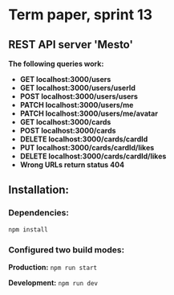 
# Term paper, sprint 13

## REST API server 'Mesto'

**The following queries work:**

- **GET localhost:3000/users**
- **GET localhost:3000/users/userId**
- **POST localhost:3000/users/users**
- **PATCH localhost:3000/users/me**
- **PATCH localhost:3000/users/me/avatar**
- **GET localhost:3000/cards**
- **POST localhost:3000/cards**
- **DELETE localhost:3000/cards/cardId**
- **PUT localhost:3000/cards/cardId/likes**
- **DELETE localhost:3000/cards/cardId/likes**
- **Wrong URLs return status 404**

## Installation:

### Dependencies:

`npm install`

### Configured two build modes:

**Production:**
`npm run start`

**Development:**
`npm run dev`


